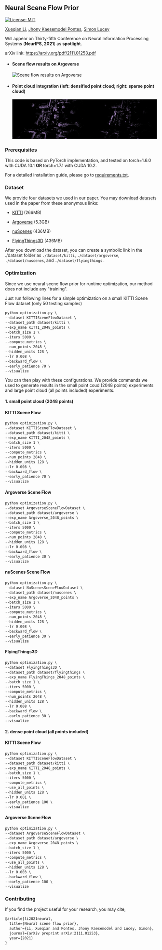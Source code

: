 ## Neural Scene Flow Prior
[![License: MIT](https://img.shields.io/badge/License-MIT-yellow.svg)](https://opensource.org/licenses/MIT)

[Xueqian Li](https://lilac-lee.github.io/), [Jhony Kaesemodel Pontes](https://jhonykaesemodel.com/), 
[Simon Lucey](https://www.adelaide.edu.au/directory/simon.lucey)

Will appear on Thirty-fifth Conference on Neural Information Processing Systems (**NeurIPS, 2021**) as **spotlight**.

arXiv link: https://arxiv.org/pdf/2111.01253.pdf


- #### Scene flow results on Argoverse
    ![Scene flow results on Argoverse](imgs/scene_flow_argoverse.png)

- #### Point cloud integration (left: densified point cloud; right: sparse point cloud)
    ![Point cloud integration](imgs/point_cloud_integration.gif)


### Prerequisites
This code is based on PyTorch implementation, and tested on torch=1.6.0 with CUDA 10.1 **OR** torch=1.7.1 with CUDA 10.2. 

For a detailed installation guide, please go to [requirements.txt](requirements.txt).


### Dataset
We provide four datasets we used in our paper.
You may download datasets used in the paper from these anonymous links:

- [KITTI](https://drive.google.com/file/d/1PUuOycduXKbla3bPN1a2XL5ZTt27Y1Or/view?usp=sharing) (266MB)

- [Argoverse](https://drive.google.com/file/d/1q5twc14tyRqk63npSzfkxmcjejkKHRNK/view?usp=sharing) (5.3GB)

- [nuScenes](https://drive.google.com/file/d/1xNXIfwlhlMkTqDpVYy4BZDXVqW-Dpe6u/view?usp=sharing) (436MB)

- [FlyingThings3D](https://drive.google.com/file/d/15s6TN1ucKSH2fKW098ddIlHyMPuY-qZ1/view?usp=sharing
) (436MB)

After you download the dataset, you can create a symbolic link in the ./dataset folder as ```./dataset/kitti```, ```./dataset/argoverse```, ```./dataset/nuscenes```, and ```./dataset/flyingthings```.


### Optimization
Since we use neural scene flow prior for runtime optimization, our method does not include any "training". 

Just run following lines for a simple optimization on a small KITTI Scene Flow dataset (only 50 testing samples)
```
python optimization.py \
--dataset KITTISceneFlowDataset \
--dataset_path dataset/kitti \
--exp_name KITTI_2048_points \
--batch_size 1 \
--iters 5000 \
--compute_metrics \
--num_points 2048 \
--hidden_units 128 \
--lr 0.008 \
--backward_flow \
--early_patience 70 \
--visualize
```

You can then play with these configurations.
We provide commands we used to generate results in the small point coud (2048 points) experiments and large point cloud (all points included) experiments.

#### 1. small point cloud (2048 points)

#### KITTI Scene Flow
```
python optimization.py \
--dataset KITTISceneFlowDataset \
--dataset_path dataset/kitti \
--exp_name KITTI_2048_points \
--batch_size 1 \
--iters 5000 \
--compute_metrics \
--num_points 2048 \
--hidden_units 128 \
--lr 0.008 \
--backward_flow \
--early_patience 70 \
--visualize
```

#### Argoverse Scene Flow
```
python optimization.py \
--dataset ArgoverseSceneFlowDataset \
--dataset_path dataset/argoverse \
--exp_name Argoverse_2048_points \
--batch_size 1 \
--iters 5000 \
--compute_metrics \
--num_points 2048 \
--hidden_units 128 \
--lr 0.008 \
--backward_flow \
--early_patience 30 \
--visualize
```

#### nuScenes Scene Flow
```
python optimization.py \
--dataset NuScenesSceneFlowDataset \
--dataset_path dataset/nuscenes \
--exp_name Argoverse_2048_points \
--batch_size 1 \
--iters 5000 \
--compute_metrics \
--num_points 2048 \
--hidden_units 128 \
--lr 0.008 \
--backward_flow \
--early_patience 30 \
--visualize
```

#### FlyingThings3D
```
python optimization.py \
--dataset FlyingThings3D \
--dataset_path dataset/flyingthings \
--exp_name FlyingThings_2048_points \
--batch_size 1 \
--iters 5000 \
--compute_metrics \
--num_points 2048 \
--hidden_units 128 \
--lr 0.008 \
--backward_flow \
--early_patience 30 \
--visualize
```

#### 2. dense point cloud (all points included)

#### KITTI Scene Flow
```
python optimization.py \
--dataset KITTISceneFlowDataset \
--dataset_path dataset/kitti \
--exp_name KITTI_2048_points \
--batch_size 1 \
--iters 5000 \
--compute_metrics \
--use_all_points \
--hidden_units 128 \
--lr 0.001 \
--early_patience 100 \
--visualize
```

#### Argoverse Scene Flow
```
python optimization.py \
--dataset ArgoverseSceneFlowDataset \
--dataset_path dataset/argoverse \
--exp_name Argoverse_2048_points \
--batch_size 1 \
--iters 5000 \
--compute_metrics \
--use_all_points \
--hidden_units 128 \
--lr 0.003 \
--backward_flow \
--early_patience 100 \
--visualize
```


### Contributing
If you find the project useful for your research, you may cite,
```
@article{li2021neural,
  title={Neural scene flow prior},
  author={Li, Xueqian and Pontes, Jhony Kaesemodel and Lucey, Simon},
  journal={arXiv preprint arXiv:2111.01253},
  year={2021}
}
```